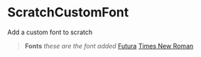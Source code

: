 # ScratchCustomFont
Add a custom font to scratch
> **Fonts**
> *these are the font added*
> [Futura](./Futura.zip)
> [Times New Roman](./TimesNR.zip)
